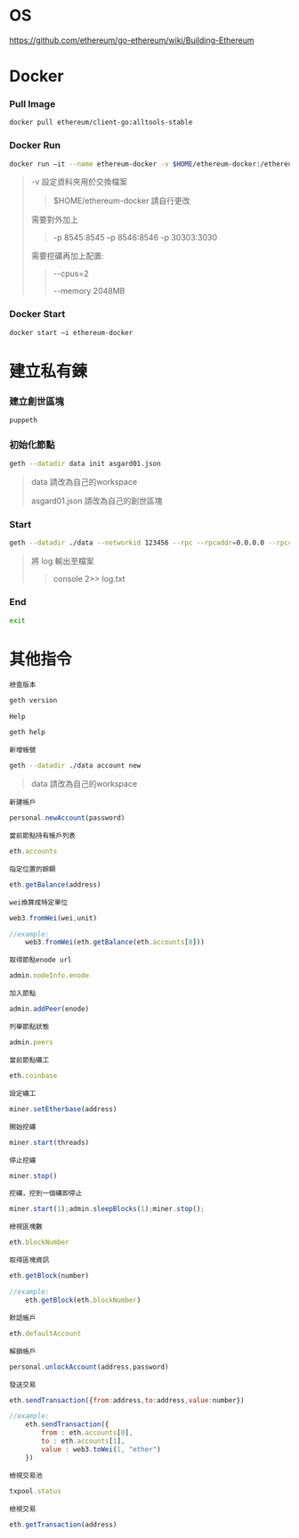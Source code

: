 # OS

https://github.com/ethereum/go-ethereum/wiki/Building-Ethereum

# Docker

### Pull Image
```Bash
docker pull ethereum/client-go:alltools-stable
```
### Docker Run 
```Bash
docker run –it --name ethereum-docker -v $HOME/ethereum-docker:/ethereum:z ethereum/client-go:alltools-stable
```
> -v 設定資料夾用於交換檔案
>> $HOME/ethereum-docker 請自行更改
>
> 需要對外加上
>> -p 8545:8545 –p 8546:8546 -p 30303:3030
>
> 需要挖礦再加上配置: 
>> --cpus=2
>> 
>> --memory 2048MB
### Docker Start 
```Bash
docker start –i ethereum-docker
```

# 建立私有鍊 

### 建立創世區塊
```Bash
puppeth
```

### 初始化節點
```Bash
geth --datadir data init asgard01.json
```
> data 請改為自己的workspace
>
> asgard01.json 請改為自己的創世區塊

### Start
```Bash
geth --datadir ./data --networkid 123456 --rpc --rpcaddr=0.0.0.0 --rpccorsdomain="*" --rpcapi=db,eth,net,web3,personal --ws --wsaddr=0.0.0.0 --wsorigins="*" --wsapi=db,eth,net,web3,personal --ipcdisable console
```
> 將 log 輸出至檔案
>> console 2>> log.txt
### End
```Bash
exit
```

# 其他指令

`檢查版本`
```Bash
geth version
```
`Help`
```Bash
geth help
```
`新增帳號`
```Bash
geth --datadir ./data account new
```
> data 請改為自己的workspace

`新建帳戶`
```javascript
personal.newAccount(password)
```
`當前節點持有帳戶列表`
```javascript
eth.accounts
```
`指定位置的餘額`
```javascript
eth.getBalance(address)
```
`wei換算成特定單位`
```javascript
web3.fromWei(wei,unit)

//example:
    web3.fromWei(eth.getBalance(eth.accounts[0])) 
```
`取得節點enode url `
```javascript
admin.nodeInfo.enode
```
`加入節點`
```javascript
admin.addPeer(enode)
```
`列舉節點狀態`
```javascript
admin.peers
```
`當前節點礦工`
```javascript
eth.coinbase
```
`設定礦工`
```javascript
miner.setEtherbase(address)
```
`開始挖礦`
```javascript
miner.start(threads)
```
`停止挖礦`
```javascript
miner.stop()
```
`挖礦，挖到一個礦即停止`
```javascript
miner.start(1);admin.sleepBlocks(1);miner.stop();
```
`檢視區塊數`
```javascript
eth.blockNumber
```
`取得區塊資訊`
```javascript
eth.getBlock(number)

//example:
    eth.getBlock(eth.blockNumber)
```
`默認帳戶`
```javascript
eth.defaultAccount
```
`解鎖帳戶`
```javascript
personal.unlockAccount(address,password)
```
`發送交易`
```javascript
eth.sendTransaction({from:address,to:address,value:number})

//example:
    eth.sendTransaction({
        from : eth.accounts[0],
        to : eth.accounts[1],
        value : web3.toWei(1, "ether")
    }) 
```
`檢視交易池`
```javascript
txpool.status
```
`檢視交易`
```javascript
eth.getTransaction(address)
```
